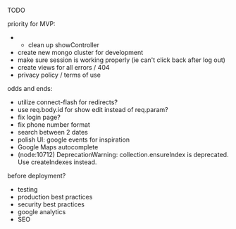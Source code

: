 TODO

priority for MVP:
- * clean up showController
- create new mongo cluster for development
- make sure session is working properly (ie can't click back after log out)
- create views for all errors / 404
- privacy policy / terms of use

odds and ends:
- utilize connect-flash for redirects?
- use req.body.id for show edit instead of req.param?
- fix login page?
- fix phone number format
- search between 2 dates
- polish UI: google events for inspiration
- Google Maps autocomplete
- (node:10712) DeprecationWarning: collection.ensureIndex is deprecated. Use createIndexes instead.

before deployment?
- testing
- production best practices
- security best practices
- google analytics
- SEO
